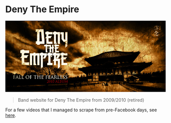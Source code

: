# Deny The Empire

![album artwork](https://github.com/joduplessis/denytheempire/blob/main/img/main.jpg)



> Band website for Deny The Empire from 2009/2010 (retired)

For a few videos that I managed to scrape from pre-Facebook days, see [here](https://www.youtube.com/c/JoduPlessis/videos).
